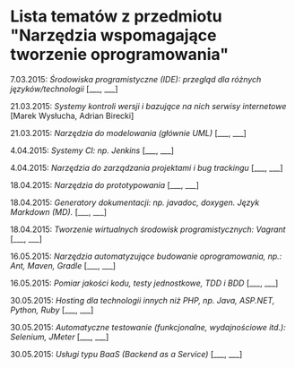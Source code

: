# Lista tematów z przedmiotu "Narzędzia wspomagające tworzenie oprogramowania"

7.03.2015: *Środowiska programistyczne (IDE): przegląd dla różnych języków/technologii* [___, ___]

21.03.2015: *Systemy kontroli wersji i bazujące na nich serwisy internetowe* [Marek Wysłucha, Adrian Birecki]

21.03.2015: *Narzędzia do modelowania (głównie UML)* [___, ___]

4.04.2015: *Systemy CI: np. Jenkins* [___, ___]

4.04.2015: *Narzędzia do zarządzania projektami i bug trackingu* [___, ___]

18.04.2015: *Narzędzia do prototypowania* [___, ___]

18.04.2015: *Generatory dokumentacji: np. javadoc, doxygen. Język Markdown (MD).* [___, ___]

18.04.2015: *Tworzenie wirtualnych środowisk programistycznych: Vagrant* [___, ___]

16.05.2015: *Narzędzia automatyzujące budowanie oprogramowania, np.: Ant, Maven, Gradle* [___, ___]

16.05.2015: *Pomiar jakości kodu, testy jednostkowe, TDD i BDD* [___, ___]

30.05.2015: *Hosting dla technologii innych niż PHP, np. Java, ASP.NET, Python, Ruby* [___, ___]

30.05.2015: *Automatyczne testowanie (funkcjonalne, wydajnościowe itd.): Selenium, JMeter* [___, ___]

30.05.2015: *Usługi typu BaaS (Backend as a Service)* [___, ___]


